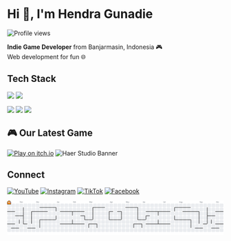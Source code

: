 # Hi 👋, I'm Hendra Gunadie

![Profile views](https://visitor-badge.laobi.icu/badge?page_id=hendragunadie)

**Indie Game Developer** from Banjarmasin, Indonesia 🎮  
Web development for fun 🌐

## Tech Stack
<img src="https://img.shields.io/badge/C%23-239120?style=for-the-badge&logo=csharp&logoColor=white" /> <img src="https://img.shields.io/badge/Unity-100000?style=for-the-badge&logo=unity&logoColor=white" />

<img src="https://img.shields.io/badge/HTML5-E34F26?style=for-the-badge&logo=html5&logoColor=white" /> <img src="https://img.shields.io/badge/CSS3-1572B6?style=for-the-badge&logo=css3&logoColor=white" /> <img src="https://img.shields.io/badge/PHP-777BB4?style=for-the-badge&logo=php&logoColor=white" />

## 🎮 Our Latest Game
[![Play on itch.io](https://img.shields.io/badge/🎮%20Play%20Now-itch.io-FA5C5C?style=for-the-badge&logo=itch.io&logoColor=white)](https://haerstudio.itch.io/)
![Haer Studio Banner](https://github.com/user-attachments/assets/2e0f1e50-830f-4377-9284-47b36bb8c0ea)

## Connect
[![YouTube](https://img.shields.io/badge/YouTube-FF0000?style=for-the-badge&logo=youtube&logoColor=white)](https://www.youtube.com/@hendragunadie) [![Instagram](https://img.shields.io/badge/Instagram-E4405F?style=for-the-badge&logo=instagram&logoColor=white)](https://www.instagram.com/hendragunadiee/) [![TikTok](https://img.shields.io/badge/TikTok-000000?style=for-the-badge&logo=tiktok&logoColor=white)](https://www.tiktok.com/@hendragunadie) [![Facebook](https://img.shields.io/badge/Facebook-1877F2?style=for-the-badge&logo=facebook&logoColor=white)](https://www.facebook.com/yeh.hendra)

<picture>
<source media="(prefers-color-scheme: dark)" srcset="https://raw.githubusercontent.com/HendraGunadie/HendraGunadie/output/pacman-contribution-graph-dark.svg">
<source media="(prefers-color-scheme: light)" srcset="https://raw.githubusercontent.com/HendraGunadie/HendraGunadie/output/pacman-contribution-graph.svg">
<img alt="GitHub Contribution Graph" src="https://raw.githubusercontent.com/HendraGunadie/HendraGunadie/output/pacman-contribution-graph.svg">
</picture>
















